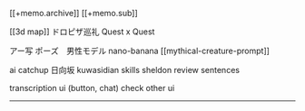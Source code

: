 [[+memo.archive]]
[[+memo.sub]]


[[3d map]]
ドロピザ巡礼
Quest x Quest


アー写
ポーズ　男性モデル
nano-banana
[[mythical-creature-prompt]]


ai catchup
日向坂
kuwasidian skills
sheldon review
sentences


transcription
ui (button, chat)
check other ui






---






